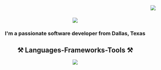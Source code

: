 <img align="right" src="https://visitor-badge.laobi.icu/badge?page_id=joeoverflowcode.joeoverflowcode" />

<h1 align="center">
    <img src="https://readme-typing-svg.herokuapp.com/?font=Righteous&size=35&center=true&vCenter=true&width=500&height=70&duration=4000&lines=Hi+There!+👋;+I'm+Joe+Aguado!;" />
</h1>
<h3 align="center">I'm a passionate software developer from Dallas, Texas</h3>

<h2 align="center">⚒️ Languages-Frameworks-Tools ⚒️</h2>
<div align="center">
    <img src="https://skillicons.dev/icons?i=react,javascript,typescript,mongodb,nextjs,python,bootstrap,java,html,css,vscode,github,figma,tailwind,git,express,rust,appwrite,npm,postman,rails,redux,remix,ruby,vscode,vite,nodejs,postgresql,vercel&perline=5" />
</div>

<!-- [![My Skills](https://skillicons.dev/icons?i=react,javascript,python,next,typescript,tailwind,html,css,java,nodejs,figma,&theme=dark&perline=4)](https://skillicons.dev) -->


<!---
joeoverflowcode/joeoverflowcode is a ✨ special ✨ repository because its `README.md` (this file) appears on your GitHub profile.
You can click the Preview link to take a look at your changes.
--->
